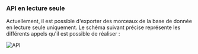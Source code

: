 ### API en lecture seule

Actuellement, il est possible d'exporter des morceaux de la base de donnée en lecture seule uniquement. Le schéma suivant précise représente les différents appels qu'il est possible de réaliser :

![API](docs/api_general.png)


